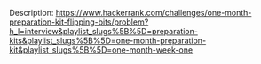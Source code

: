 Description:
https://www.hackerrank.com/challenges/one-month-preparation-kit-flipping-bits/problem?h_l=interview&playlist_slugs%5B%5D=preparation-kits&playlist_slugs%5B%5D=one-month-preparation-kit&playlist_slugs%5B%5D=one-month-week-one